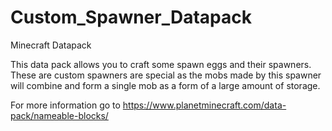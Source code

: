 # Custom_Spawner_Datapack
Minecraft Datapack

This data pack allows you to craft some spawn eggs and their spawners.
These are custom spawners are special as the mobs made by this spawner will combine and form a single mob as a form of a large amount of storage.

For more information go to https://www.planetminecraft.com/data-pack/nameable-blocks/
